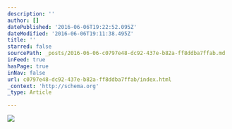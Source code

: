 ```yaml
---
description: ''
author: []
datePublished: '2016-06-06T19:22:52.095Z'
dateModified: '2016-06-06T19:11:38.495Z'
title: ''
starred: false
sourcePath: _posts/2016-06-06-c0797e48-dc92-437e-b82a-ff8ddba7ffab.md
inFeed: true
hasPage: true
inNav: false
url: c0797e48-dc92-437e-b82a-ff8ddba7ffab/index.html
_context: 'http://schema.org'
_type: Article

---
```

![](https://the-grid-user-content.s3-us-west-2.amazonaws.com/339e8183-43df-4be4-a62d-4182b8015edf.jpg)